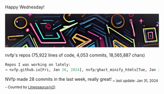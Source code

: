 Happy Wednesday!

![banner](./assets/banner.jpg)

nvfp's repos (75,922 lines of code, 4,053 commits, 18,565,887 chars)

```python
Repos I was working on lately:
→ nvfp.github.io[Fri, Jan 26, 2024], nvfp/ghact_minify_htmls[Tue, Jan 23, 2024, 5:01AM utc+0000], ghact_auto_permalink[Mon, Jan 22, 2024, 10:33AM]
```

NVfp made 28 commits in the last week, really great!<sub> ~ last update: Jan 31, 2024 - Counted by [Lineosaurus(v2)](https://github.com/Lineosaurus/Lineosaurus)</sub>